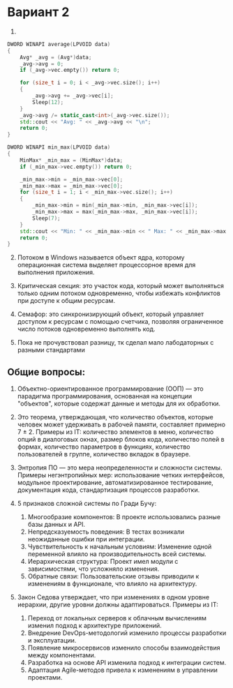 # Вариант 2

1. 
```c++
DWORD WINAPI average(LPVOID data) 
{
    Avg* _avg = (Avg*)data;
    _avg->avg = 0;
    if (_avg->vec.empty()) return 0;

    for (size_t i = 0; i < _avg->vec.size(); i++) 
    {
        _avg->avg += _avg->vec[i];
        Sleep(12);
    }
    _avg->avg /= static_cast<int>(_avg->vec.size());
    std::cout << "Avg: " << _avg->avg << "\n";
    return 0;
}

DWORD WINAPI min_max(LPVOID data) 
{
    MinMax* _min_max = (MinMax*)data;
    if (_min_max->vec.empty()) return 0;

    _min_max->min = _min_max->vec[0];
    _min_max->max = _min_max->vec[0];
    for (size_t i = 1; i < _min_max->vec.size(); i++) 
    {
        _min_max->min = min(_min_max->min, _min_max->vec[i]);
        _min_max->max = max(_min_max->max, _min_max->vec[i]);
        Sleep(7);
    }
    std::cout << "Min: " << _min_max->min << " Max: " << _min_max->max << "\n";
    return 0;
}
```

2. Потоком в Windows называется объект ядра, которому операционная система выделяет процессорное время для выполнения приложения.

3. Критическая секция: это участок кода, который может выполняться только одним потоком одновременно, чтобы избежать конфликтов при доступе к общим ресурсам.

4. Семафор: это синхронизирующий объект, который управляет доступом к ресурсам с помощью счетчика, позволяя ограниченное число потоков одновременно выполнять код.

5. Пока не прочувствовал разницу, тк сделал мало лабодаторных с разными стандартами

## Общие вопросы:

1. Объектно-ориентированное программирование (ООП) — это парадигма программирования, основанная на концепции "объектов", которые содержат данные и методы для их обработки.

2. Это теорема, утверждающая, что количество объектов, которые человек может удерживать в рабочей памяти, составляет примерно 7 ± 2. Примеры из IT: количество элементов в меню, количество опций в диалоговых окнах, размер блоков кода, количество полей в формах, количество параметров в функциях, количество пользователей в группе, количество вкладок в браузере.

3. Энтропия ПО — это мера неопределенности и сложности системы. Примеры негэнтропийных мер: использование четких интерфейсов, модульное проектирование, автоматизированное тестирование, документация кода, стандартизация процессов разработки.

4. 5 признаков сложной системы по Гради Бучу:
    1) Многообразие компонентов: В проекте использовались разные базы данных и API.
    2) Непредсказуемость поведения: В тестах возникали неожиданные ошибки при интеграции.
    3) Чувствительность к начальным условиям: Изменение одной переменной влияло на производительность всей системы.
    4) Иерархическая структура: Проект имел модули с зависимостями, что усложняло изменения.
    5) Обратные связи: Пользовательские отзывы приводили к изменениям в функционале, что влияло на архитектуру.

5. Закон Седова утверждает, что при изменениях в одном уровне иерархии, другие уровни должны адаптироваться. Примеры из IT:

    1) Переход от локальных серверов к облачным вычислениям изменил подход к архитектуре приложений.
    2) Внедрение DevOps-методологий изменило процессы разработки и эксплуатации.
    3) Появление микросервисов изменило способы взаимодействия между компонентами.
    4) Разработка на основе API изменила подход к интеграции систем.
    5) Адаптация Agile-методов привела к изменениям в управлении проектами.